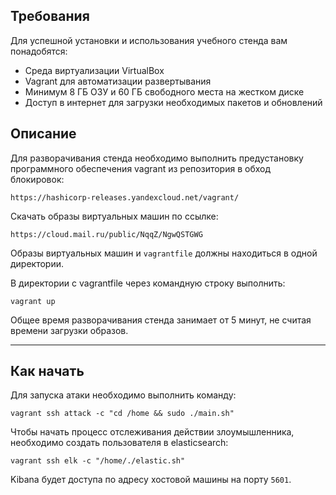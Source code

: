 ## Требования

Для успешной установки и использования учебного стенда вам понадобятся:

- Среда виртуализации VirtualBox
- Vagrant для автоматизации развертывания
- Минимум 8 ГБ ОЗУ и 60 ГБ свободного места на жестком диске
- Доступ в интернет для загрузки необходимых пакетов и обновлений

## Описание
Для разворачивания стенда необходимо выполнить предустановку программного обеспечения vagrant из репозитория в обход блокировок:

`https://hashicorp-releases.yandexcloud.net/vagrant/`

Скачать образы виртуальных машин по ссылке:

`https://cloud.mail.ru/public/NqqZ/NgwQSTGWG`

Образы виртуальных машин и `vagrantfile` должны находиться в одной директории.

В директории с vagrantfile через командную строку выполнить:

`vagrant up`

Общее время разворачивания стенда занимает от 5 минут, не считая времени загрузки образов.
______
## Как начать
Для запуска атаки необходимо выполнить команду:

`vagrant ssh attack -c "cd /home && sudo ./main.sh"`

Чтобы начать процесс отслеживания действии злоумышленника, необходимо создать пользователя в elasticsearch:

`vagrant ssh elk -c "/home/./elastic.sh"`

Kibana будет доступа по адресу хостовой машины на порту `5601`.

